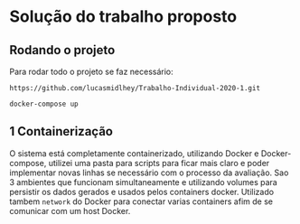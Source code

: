 # Solução do trabalho proposto

## Rodando o projeto

Para rodar todo o projeto se faz necessário:

`https://github.com/lucasmidlhey/Trabalho-Individual-2020-1.git`

`docker-compose up`

## 1 Containerização

O sistema está completamente containerizado, utilizando Docker e Docker-compose, utilizei uma pasta para scripts para ficar mais claro e poder implementar novas linhas se necessário com o processo da avaliação.
Sao 3 ambientes que funcionam simultaneamente e utilizando volumes para persistir os dados gerados e usados pelos containers docker.
Utilizado tambem `network` do Docker para conectar varias containers afim de se comunicar com um host Docker.
